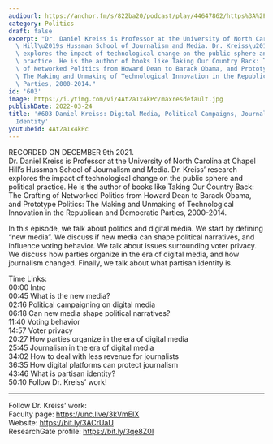 ```yaml
---
audiourl: https://anchor.fm/s/822ba20/podcast/play/44647862/https%3A%2F%2Fd3ctxlq1ktw2nl.cloudfront.net%2Fstaging%2F2021-11-10%2F3156707a-13c0-6ece-4598-3acc24bb135f.m4a
category: Politics
draft: false
excerpt: "Dr. Daniel Kreiss is Professor at the University of North Carolina at Chapel\
  \ Hill\u2019s Hussman School of Journalism and Media. Dr. Kreiss\u2019 research\
  \ explores the impact of technological change on the public sphere and political\
  \ practice. He is the author of books like Taking Our Country Back: The Crafting\
  \ of Networked Politics from Howard Dean to Barack Obama, and Prototype Politics:\
  \ The Making and Unmaking of Technological Innovation in the Republican and Democratic\
  \ Parties, 2000-2014."
id: '603'
image: https://i.ytimg.com/vi/4At2a1x4kPc/maxresdefault.jpg
publishDate: 2022-03-24
title: '#603 Daniel Kreiss: Digital Media, Political Campaigns, Journalism, and Partisan
  Identity'
youtubeid: 4At2a1x4kPc
---
```

<div class="timelinks">

RECORDED ON DECEMBER 9th 2021.  
Dr. Daniel Kreiss is Professor at the University of North Carolina at Chapel Hill’s Hussman School of Journalism and Media. Dr. Kreiss’ research explores the impact of technological change on the public sphere and political practice. He is the author of books like Taking Our Country Back: The Crafting of Networked Politics from Howard Dean to Barack Obama, and Prototype Politics: The Making and Unmaking of Technological Innovation in the Republican and Democratic Parties, 2000-2014.

In this episode, we talk about politics and digital media. We start by defining “new media”. We discuss if new media can shape political narratives, and influence voting behavior. We talk about issues surrounding voter privacy. We discuss how parties organize in the era of digital media, and how journalism changed. Finally, we talk about what partisan identity is.

Time Links:  
<time>00:00</time> Intro  
<time>00:45</time> What is the new media?  
<time>02:16</time> Political campaigning on digital media  
<time>06:18</time> Can new media shape political narratives?  
<time>11:40</time> Voting behavior  
<time>14:57</time> Voter privacy  
<time>20:27</time> How parties organize in the era of digital media  
<time>25:45</time> Journalism in the era of digital media  
<time>34:02</time> How to deal with less revenue for journalists  
<time>36:35</time> How digital platforms can protect journalism  
<time>43:46</time> What is partisan identity?  
<time>50:10</time> Follow Dr. Kreiss’ work!

---

Follow Dr. Kreiss’ work:  
Faculty page: https://unc.live/3kVmEIX  
Website: https://bit.ly/3ACrUaU  
ResearchGate profile: https://bit.ly/3qe8Z0I
</div>

